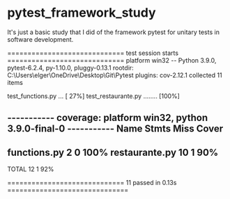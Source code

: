 # pytest_framework_study

It's just a basic study that I did of the framework pytest for unitary tests in software development.

   ============================= test session starts =============================
  platform win32 -- Python 3.9.0, pytest-6.2.4, py-1.10.0, pluggy-0.13.1
  rootdir: C:\Users\elger\OneDrive\Desktop\Git\Pytest
  plugins: cov-2.12.1
  collected 11 items

  test_functions.py ...                                                    [ 27%]
  test_restaurante.py ........                                             [100%]

  ----------- coverage: platform win32, python 3.9.0-final-0 -----------
  Name             Stmts   Miss  Cover
  ------------------------------------
  functions.py         2      0   100%
  restaurante.py      10      1    90%
  ------------------------------------
  TOTAL               12      1    92%


  ============================= 11 passed in 0.13s ==============================
